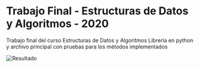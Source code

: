 # Trabajo Final - Estructuras de Datos y Algoritmos - 2020
 Trabajo final del curso Estructuras de Datos y Algoritmos
 Librería en python y archivo principal con pruebas para los métodos implementados
 
 ![Resultado](https://i.ibb.co/tB3LGJr/background-2.jpg)
